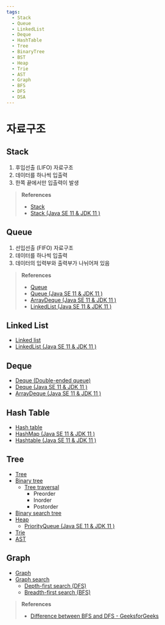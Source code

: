 ```yaml
---
tags:
  - Stack
  - Queue
  - LinkedList
  - Deque
  - HashTable
  - Tree
  - BinaryTree
  - BST
  - Heap
  - Trie
  - AST
  - Graph
  - BFS
  - DFS
  - DSA
---
```

# 자료구조

## Stack

1. 후입선출 (LIFO) 자료구조
2. 데이터를 하나씩 입출력
3. 한쪽 끝에서만 입출력이 발생

> **References**
>
> - [Stack](https://en.wikipedia.org/wiki/Stack_(abstract_data_type))
> - [Stack (Java SE 11 & JDK 11 )](https://docs.oracle.com/en/java/javase/11/docs/api/java.base/java/util/Stack.html)

## Queue

1. 선입선출 (FIFO) 자료구조
2. 데이터를 하나씩 입출력
3. 데이터의 입력부와 출력부가 나뉘어져 있음

> **References**
>
> - [Queue](https://en.wikipedia.org/wiki/Queue_(abstract_data_type))
> - [Queue (Java SE 11 & JDK 11 )](https://docs.oracle.com/en/java/javase/11/docs/api/java.base/java/util/Queue.html)
> - [ArrayDeque (Java SE 11 & JDK 11 )](https://docs.oracle.com/en/java/javase/11/docs/api/java.base/java/util/ArrayDeque.html)
> - [LinkedList (Java SE 11 & JDK 11 )](https://docs.oracle.com/en/java/javase/11/docs/api/java.base/java/util/LinkedList.html)

## Linked List

- [Linked list](https://en.wikipedia.org/wiki/Linked_list)
- [LinkedList (Java SE 11 & JDK 11 )](https://docs.oracle.com/en/java/javase/11/docs/api/java.base/java/util/LinkedList.html)

## Deque

- [Deque (Double-ended queue)](https://en.wikipedia.org/wiki/Double-ended_queue)
- [Deque (Java SE 11 & JDK 11 )](https://docs.oracle.com/en/java/javase/11/docs/api/java.base/java/util/Deque.html)
- [ArrayDeque (Java SE 11 & JDK 11 )](https://docs.oracle.com/en/java/javase/11/docs/api/java.base/java/util/ArrayDeque.html)

## Hash Table

- [Hash table](https://en.wikipedia.org/wiki/Hash_table)
- [HashMap (Java SE 11 & JDK 11 )](https://docs.oracle.com/en/java/javase/11/docs/api/java.base/java/util/HashMap.html)
- [Hashtable (Java SE 11 & JDK 11 )](https://docs.oracle.com/en/java/javase/11/docs/api/java.base/java/util/Hashtable.html)

## Tree

- [Tree](https://en.wikipedia.org/wiki/Tree_(data_structure))
- [Binary tree](https://en.wikipedia.org/wiki/Binary_tree)
    - [Tree traversal](https://en.wikipedia.org/wiki/Tree_traversal)
        - Preorder
        - Inorder
        - Postorder
- [Binary search tree](https://en.wikipedia.org/wiki/Binary_search_tree)
- [Heap](https://en.wikipedia.org/wiki/Heap_(data_structure))
    - [PriorityQueue (Java SE 11 & JDK 11 )](https://docs.oracle.com/en/java/javase/11/docs/api/java.base/java/util/PriorityQueue.html)
- [Trie](https://en.wikipedia.org/wiki/Trie)
- [AST](https://en.wikipedia.org/wiki/Abstract_syntax_tree)

## Graph

- [Graph](https://en.wikipedia.org/wiki/Graph_(abstract_data_type))
- [Graph search](https://en.wikipedia.org/wiki/Graph_traversal)
    - [Depth-first search (DFS)](https://en.wikipedia.org/wiki/Depth-first_search)
    - [Breadth-first search (BFS)](https://en.wikipedia.org/wiki/Breadth-first_search)

> **References**
>
> - [Difference between BFS and DFS - GeeksforGeeks](https://www.geeksforgeeks.org/difference-between-bfs-and-dfs/)
